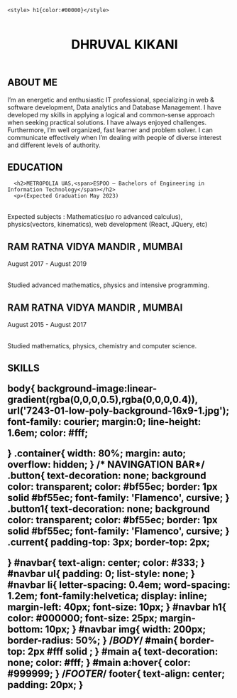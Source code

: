 
<!DOCTYPE html>
<html lang="en" dir="ltr">
  <head>
    <meta charset="utf-8">
    <title>My Website</title>
    <link rel="stylesheet" href="style.css">

    <style> h1{color:#00000}</style> 
  </head>

  <body>
    <header id="navbar">
      <div class="container">
      <ul>
        <img src="its me.jpg" alt="">
        <h1 style=color:black>DHRUVAL KIKANI</h1>      
      </ul>
    </div>

  </header>
    <section id="main">
      <div class="container">
        <h1 style=color:black>ABOUT ME</h1>
     <p>I’m an energetic and enthusiastic IT professional, specializing in web & software development, Data analytics and Database Management. I have developed my skills in applying a logical and common-sense approach when seeking practical solutions. I have always enjoyed challenges. Furthermore, I’m well organized, fast learner and problem solver. I can communicate effectively when I’m dealing with people of diverse interest and different levels of authority.</p>
        <h1 style=color:black>EDUCATION</h1>

      <h2>METROPOLIA UAS,<span>ESPOO — Bachelors of Engineering in Information Technology</span></h2>
      <p>(Expected Graduation May 2023)
<br>Expected subjects : Mathematics(uo ro advanced calculus), physics(vectors, kinematics), web development (React, JQuery, etc)
</p>
      <h2>RAM RATNA VIDYA MANDIR ,<span> MUMBAI</span></h2>
      <p>August 2017 - August 2019

<br>Studied advanced mathematics, physics and intensive programming.
</p>

<h2>RAM RATNA VIDYA MANDIR ,<span> MUMBAI</span></h2>
      <p>August 2015 - August 2017

<br>Studied mathematics, physics, chemistry and computer science.
</p> 
<h1 style=color:black>
  SKILLS
  
  
  body{
  background-image:linear-gradient(rgba(0,0,0,0.5),rgba(0,0,0,0.4)), url('7243-01-low-poly-background-16x9-1.jpg');
  font-family: courier;
  margin:0;
  line-height: 1.6em;
  color: #fff;

}
.container{
  width: 80%;
  margin: auto;
  overflow: hidden;
}
/* NAVINGATION BAR*/
.button{
   text-decoration: none;
  background color: transparent;
  color: #bf55ec;
  border: 1px solid #bf55ec;
  font-family: 'Flamenco', cursive;
}
.button1{
  text-decoration: none;
  background color: transparent;
  color: #bf55ec;
  border: 1px solid #bf55ec;
  font-family: 'Flamenco', cursive;
}
.current{
  padding-top: 3px;
border-top: 2px;

}
#navbar{
  text-align: center;
  color: #333;
}
#navbar ul{
  padding: 0;
  list-style: none;
}
#navbar li{
  letter-spacing: 0.4em;
  word-spacing: 1.2em;
  font-family:helvetica;
  display: inline;
  margin-left: 40px;
  font-size: 10px;
}
#navbar h1{
  color:  #000000;
  font-size: 25px;
  margin-bottom: 10px;
}
#navbar img{
  width: 200px;
  border-radius: 50%; 
}
/*BODY*/
#main{
  border-top: 2px #fff  solid ;
}
#main a{
  text-decoration: none;
  color: #fff;
}
#main a:hover{
   color: #999999;
}
/*FOOTER*/
footer{
  text-align: center;
  padding: 20px;
}
